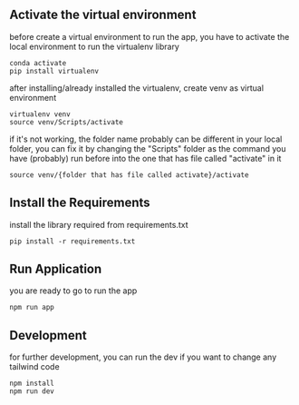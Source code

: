 ## Activate the virtual environment

before create a virtual environment to run the app, you have to activate the local environment to run the virtualenv library

```
conda activate
pip install virtualenv
```

after installing/already installed the virtualenv, create venv as virtual environment

```
virtualenv venv
source venv/Scripts/activate
```

if it's not working, the folder name probably can be different in your local folder, you can fix it by changing the "Scripts" folder as the command you have (probably) run before into the one that has file called "activate" in it

```
source venv/{folder that has file called activate}/activate
```

## Install the Requirements

install the library required from requirements.txt

```
pip install -r requirements.txt
```

## Run Application

you are ready to go to run the app

```
npm run app
```

## Development

for further development, you can run the dev if you want to change any tailwind code

```
npm install
npm run dev
```

